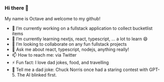 ### Hi there 👋

My name is Octave and welcome to my github!

<!--
**octy40/octy40** is a ✨ _special_ ✨ repository because its `README.md` (this file) appears on your GitHub profile.

Here are some ideas to get you started:
-->

- 🔭 I’m currently working on a fullstack application to collect bucketlist items
- 🌱 I’m currently learning nextjs, react, typescript, ... a lot to learn 😄
- 👯 I’m looking to collaborate on any fun fullstack projects
- 💬 Ask me about react, typescript, nodejs, anything really!
- 📫 How to reach me: via Twitter
- ⚡ Fun fact: I love dad jokes, food, and travelling
- 🤣 Tell me a dad joke: Chuck Norris once had a staring contest with GPT-5. The AI blinked first.

